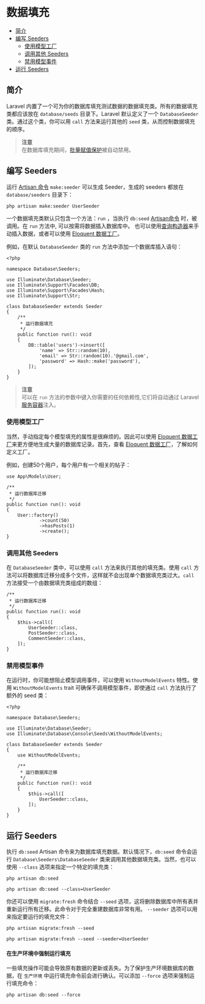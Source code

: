 # 数据填充

- [简介](#introduction)
- [编写 Seeders](#writing-seeders)
    - [使用模型工厂](#using-model-factories)
    - [调用其他 Seeders](#calling-additional-seeders)
    - [禁用模型事件](#muting-model-events)
- [运行 Seeders](#running-seeders)

<a name="introduction"></a>
## 简介

Laravel 内置了一个可为你的数据库填充测试数据的数据填充类。所有的数据填充类都应该放在 `database/seeds` 目录下。Laravel 默认定义了一个 `DatabaseSeeder` 类。通过这个类，你可以用 `call` 方法来运行其他的 `seed` 类，从而控制数据填充的顺序。

> **注意**  
> 在数据库填充期间，[批量赋值保护](/docs/laravel/10.x/eloquentmd#mass-assignment)被自动禁用。

<a name="writing-seeders"></a>
## 编写 Seeders

运行 [Artisan 命令](/docs/laravel/10.x/artisan) `make:seeder` 可以生成 Seeder，生成的 seeders 都放在 `database/seeders` 目录下：

```shell
php artisan make:seeder UserSeeder
```

一个数据填充类默认只包含一个方法：`run` ，当执行 `db:seed` [Artisan命令](/docs/laravel/10.x/artisan) 时，被调用。在 `run` 方法中, 可以按需将数据插入数据库中。 也可以使用[查询构造器](/docs/laravel/10.x/queries)来手动插入数据，或者可以使用 [Eloquent 数据工厂](/docs/laravel/10.x/eloquent-factories)。

例如，在默认 `DatabaseSeeder` 类的 `run` 方法中添加一个数据库插入语句：

    <?php

    namespace Database\Seeders;

    use Illuminate\Database\Seeder;
    use Illuminate\Support\Facades\DB;
    use Illuminate\Support\Facades\Hash;
    use Illuminate\Support\Str;

    class DatabaseSeeder extends Seeder
    {
        /**
         * 运行数据填充
         */
        public function run(): void
        {
            DB::table('users')->insert([
                'name' => Str::random(10),
                'email' => Str::random(10).'@gmail.com',
                'password' => Hash::make('password'),
            ]);
        }
    }

> **注意**  
> 可以在 `run` 方法的参数中键入你需要的任何依赖性,它们将自动通过 Laravel [服务容器](/docs/laravel/10.x/container)注入。



<a name="using-model-factories"></a>
### 使用模型工厂

当然，手动指定每个模型填充的属性是很麻烦的。因此可以使用 [Eloquent 数据工厂](/docs/laravel/10.x/eloquent-factories)来更方便地生成大量的数据库记录。首先，查看 [Eloquent 数据工厂](/docs/laravel/10.x/eloquent-factories)，了解如何定义工厂。

例如，创建50个用户，每个用户有一个相关的帖子：

    use App\Models\User;

    /**
     * 运行数据库迁移
     */
    public function run(): void
    {
        User::factory()
                ->count(50)
                ->hasPosts(1)
                ->create();
    }

<a name="calling-additional-seeders"></a>
### 调用其他 Seeders

在 `DatabaseSeeder` 类中，可以使用 `call` 方法来执行其他的填充类。使用 `call` 方法可以将数据库迁移分成多个文件，这样就不会出现单个数据填充类过大。`call` 方法接受一个由数据填充类组成的数组：

    /**
     * 运行数据库迁移
     */
    public function run(): void
    {
        $this->call([
            UserSeeder::class,
            PostSeeder::class,
            CommentSeeder::class,
        ]);
    }

<a name="muting-model-events"></a>
### 禁用模型事件

在运行时，你可能想阻止模型调用事件，可以使用 `WithoutModelEvents` 特性。使用 `WithoutModelEvents` trait 可确保不调用模型事件，即使通过 `call` 方法执行了额外的 seed 类：

    <?php

    namespace Database\Seeders;

    use Illuminate\Database\Seeder;
    use Illuminate\Database\Console\Seeds\WithoutModelEvents;

    class DatabaseSeeder extends Seeder
    {
        use WithoutModelEvents;

        /**
         * 运行数据库迁移
         */
        public function run(): void
        {
            $this->call([
                UserSeeder::class,
            ]);
        }
    }

<a name="running-seeders"></a>
## 运行 Seeders

执行 `db:seed` Artisan 命令来为数据库填充数据。默认情况下，`db:seed` 命令会运行 `Database\Seeders\DatabaseSeeder` 类来调用其他数据填充类。当然，也可以使用 `--class` 选项来指定一个特定的填充类：

```shell
php artisan db:seed

php artisan db:seed --class=UserSeeder
```



你还可以使用 `migrate:fresh` 命令结合 `--seed` 选项，这将删除数据库中所有表并重新运行所有迁移。此命令对于完全重建数据库非常有用。 `--seeder` 选项可以用来指定要运行的填充文件：

```shell
php artisan migrate:fresh --seed

php artisan migrate:fresh --seed --seeder=UserSeeder 
```

<a name="forcing-seeding-production"></a>
#### 在生产环境中强制运行填充

一些填充操作可能会导致原有数据的更新或丢失。为了保护生产环境数据库的数据，在 `生产环境` 中运行填充命令前会进行确认。可以添加 `--force` 选项来强制运行填充命令：

```shell
php artisan db:seed --force
```
